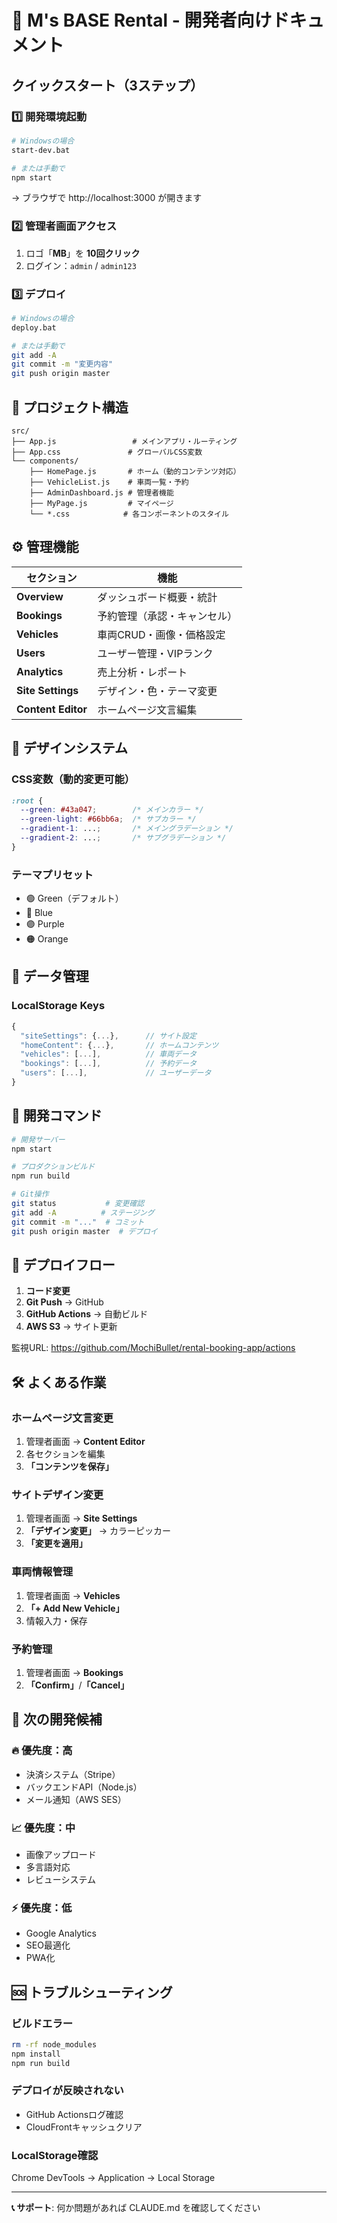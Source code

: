 # 🚀 M's BASE Rental - 開発者向けドキュメント

## クイックスタート（3ステップ）

### 1️⃣ 開発環境起動
```bash
# Windowsの場合
start-dev.bat

# または手動で
npm start
```
→ ブラウザで http://localhost:3000 が開きます

### 2️⃣ 管理者画面アクセス
1. ロゴ「**MB**」を **10回クリック**
2. ログイン：`admin` / `admin123`

### 3️⃣ デプロイ
```bash
# Windowsの場合
deploy.bat

# または手動で
git add -A
git commit -m "変更内容"
git push origin master
```

## 📁 プロジェクト構造

```
src/
├── App.js                 # メインアプリ・ルーティング
├── App.css               # グローバルCSS変数
└── components/
    ├── HomePage.js       # ホーム（動的コンテンツ対応）
    ├── VehicleList.js    # 車両一覧・予約
    ├── AdminDashboard.js # 管理者機能
    ├── MyPage.js         # マイページ
    └── *.css            # 各コンポーネントのスタイル
```

## ⚙️ 管理機能

| セクション | 機能 |
|-----------|-----|
| **Overview** | ダッシュボード概要・統計 |
| **Bookings** | 予約管理（承認・キャンセル） |
| **Vehicles** | 車両CRUD・画像・価格設定 |
| **Users** | ユーザー管理・VIPランク |
| **Analytics** | 売上分析・レポート |
| **Site Settings** | デザイン・色・テーマ変更 |
| **Content Editor** | ホームページ文言編集 |

## 🎨 デザインシステム

### CSS変数（動的変更可能）
```css
:root {
  --green: #43a047;        /* メインカラー */
  --green-light: #66bb6a;  /* サブカラー */
  --gradient-1: ...;       /* メイングラデーション */
  --gradient-2: ...;       /* サブグラデーション */
}
```

### テーマプリセット
- 🟢 Green（デフォルト）
- 🔵 Blue
- 🟣 Purple  
- 🟠 Orange

## 💾 データ管理

### LocalStorage Keys
```javascript
{
  "siteSettings": {...},      // サイト設定
  "homeContent": {...},       // ホームコンテンツ
  "vehicles": [...],          // 車両データ
  "bookings": [...],          // 予約データ  
  "users": [...],             // ユーザーデータ
}
```

## 🔧 開発コマンド

```bash
# 開発サーバー
npm start

# プロダクションビルド
npm run build

# Git操作
git status           # 変更確認
git add -A          # ステージング
git commit -m "..."  # コミット
git push origin master  # デプロイ
```

## 🚀 デプロイフロー

1. **コード変更**
2. **Git Push** → GitHub
3. **GitHub Actions** → 自動ビルド
4. **AWS S3** → サイト更新

監視URL: https://github.com/MochiBullet/rental-booking-app/actions

## 🛠️ よくある作業

### ホームページ文言変更
1. 管理者画面 → **Content Editor**
2. 各セクションを編集
3. **「コンテンツを保存」**

### サイトデザイン変更  
1. 管理者画面 → **Site Settings**
2. **「デザイン変更」** → カラーピッカー
3. **「変更を適用」**

### 車両情報管理
1. 管理者画面 → **Vehicles** 
2. **「+ Add New Vehicle」**
3. 情報入力・保存

### 予約管理
1. 管理者画面 → **Bookings**
2. **「Confirm」**/**「Cancel」**

## 🎯 次の開発候補

### 🔥 優先度：高
- 決済システム（Stripe）
- バックエンドAPI（Node.js）
- メール通知（AWS SES）

### 📈 優先度：中
- 画像アップロード
- 多言語対応
- レビューシステム

### ⚡ 優先度：低
- Google Analytics
- SEO最適化
- PWA化

## 🆘 トラブルシューティング

### ビルドエラー
```bash
rm -rf node_modules
npm install
npm run build
```

### デプロイが反映されない
- GitHub Actionsログ確認
- CloudFrontキャッシュクリア

### LocalStorage確認
Chrome DevTools → Application → Local Storage

---

**📞 サポート**: 何か問題があれば CLAUDE.md を確認してください